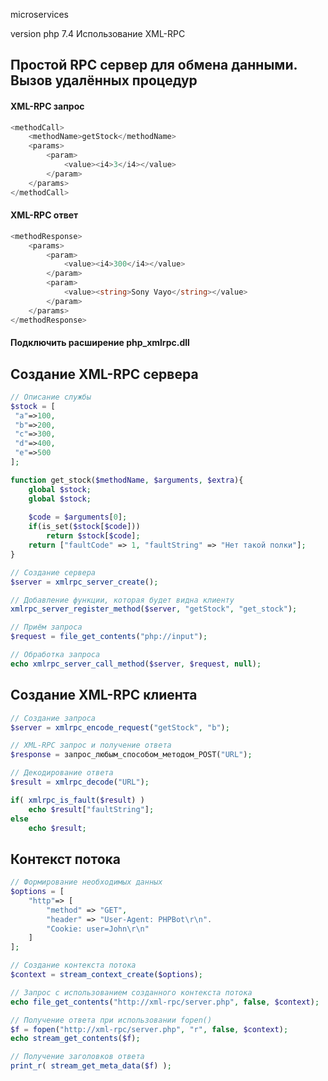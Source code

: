 microservices

version php 7.4
Использование XML-RPC

## Простой RPC сервер для обмена данными. Вызов удалённых процедур

#### XML-RPC запрос

```php
<methodCall>
	<methodName>getStock</methodName>
	<params>
		<param>
			<value><i4>3</i4></value>
		</param>
	</params>
</methodCall>
```

#### XML-RPC ответ

```php
<methodResponse>
	<params>
		<param>
			<value><i4>300</i4></value>
		</param>
		<param>
			<value><string>Sony Vayo</string></value>
		</param>
	</params>
</methodResponse>
```

#### Подключить расширение php_xmlrpc.dll

## Создание XML-RPC сервера

```php
// Описание службы
$stock = [
 "a"=>100,
 "b"=>200,
 "c"=>300,
 "d"=>400,
 "e"=>500
];

function get_stock($methodName, $arguments, $extra){
	global $stock;
	global $stock;
	
	$code = $arguments[0];
	if(is_set($stock[$code]))
		return $stock[$code];
	return ["faultCode" => 1, "faultString" => "Нет такой полки"];
}

// Создание сервера
$server = xmlrpc_server_create();

// Добавление функции, которая будет видна клиенту
xmlrpc_server_register_method($server, "getStock", "get_stock");

// Приём запроса
$request = file_get_contents("php://input");

// Обработка запроса
echo xmlrpc_server_call_method($server, $request, null);
```

## Создание XML-RPC клиента

```php
// Создание запроса
$server = xmlrpc_encode_request("getStock", "b");

// XML-RPC запрос и получение ответа
$response = запрос_любым_способом_методом_POST("URL");

// Декодирование ответа
$result = xmlrpc_decode("URL");

if( xmlrpc_is_fault($result) )
	echo $result["faultString"];
else
	echo $result;
```

## Контекст потока

```php
// Формирование необходимых данных
$options = [
	"http"=> [
		"method" => "GET",
		"header" => "User-Agent: PHPBot\r\n".
		"Cookie: user=John\r\n"
	]
];

// Создание контекста потока
$context = stream_context_create($options);

// Запрос с использованием созданного контекста потока
echo file_get_contents("http://xml-rpc/server.php", false, $context);

// Получение ответа при использовании fopen()
$f = fopen("http://xml-rpc/server.php", "r", false, $context);
echo stream_get_contents($f);

// Получение заголовков ответа
print_r( stream_get_meta_data($f) );
```
